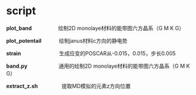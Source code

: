 # script
**plot_band**&nbsp; &nbsp; &nbsp; &nbsp; &nbsp; &nbsp; &nbsp; &nbsp; &nbsp; 绘制2D monolaye材料的能带图六方晶系（G M K G）

**plot_potentail** &nbsp; &nbsp; &nbsp; &nbsp; &nbsp; &nbsp;绘制janus材料c方向的静电势

**strain** &nbsp; &nbsp; &nbsp; &nbsp; &nbsp; &nbsp; &nbsp; &nbsp; &nbsp; &nbsp; &nbsp; &nbsp; &nbsp;生成应变的POSCAR从-0.015，0.015，步长0.005

**band.py**&emsp;&emsp;&emsp;&emsp;&emsp;&emsp;通用的绘制2D monolaye材料的能带图六方晶系（G M K G）

**extract_z.sh**&emsp;&emsp;&emsp;&emsp;&nbsp;&nbsp;提取MD模拟的元素z方向位置

